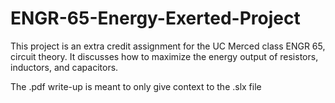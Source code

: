 # ENGR-65-Energy-Exerted-Project
This project is an extra credit assignment for the UC Merced class ENGR 65, circuit theory. It discusses how to maximize the energy output of resistors, inductors, and capacitors. 

The .pdf write-up is meant to only give context to the .slx file
